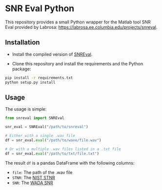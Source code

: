 # SNR Eval Python

This repository provides a small Python wrapper for the Matlab tool SNR Eval provided by Labrosa: https://labrosa.ee.columbia.edu/projects/snreval.


## Installation

- Install the compiled version of [SNREval](https://labrosa.ee.columbia.edu/projects/snreval).

- Clone this repository and install the requirements and the Python package:
```bash
pip install -r requirements.txt
python setup.py install
```


## Usage

The usage is simple:
```python
from snreval import SNREval

snr_eval = SNREval("/path/to/snreval")

# Either with a single .wav file
df = snr_eval.eval("/path/to/wave/file.wav")

# Or with a multiple .wav files listed in a .txt file
df = snr_eval.eval("/path/to/txt/file.txt")
```

The result `df` is a pandas DataFrame with the following columns:
- `file`: The path of the .wav file
- `STNR`: The [NIST STNR](http://labrosa.ee.columbia.edu/~dpwe/tmp/nist/doc/stnr.txt)
- `SNR`: The [WADA SNR](http://www.cs.cmu.edu/~robust/Papers/KimSternIS08.pdf)
